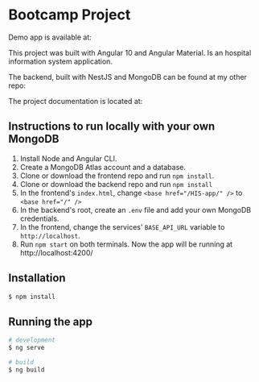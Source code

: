 # Bootcamp Project

Demo app is available at:

This project was built with Angular 10 and Angular Material. Is an hospital information system application.

The backend, built with NestJS and MongoDB can be found at my other repo:

The project documentation is located at:

## Instructions to run locally with your own MongoDB

1. Install Node and Angular CLI.
2. Create a MongoDB Atlas account and a database.
3. Clone or download the frontend repo and run `npm install`.
4. Clone or download the backend repo and run `npm install`
5. In the frontend's `index.html`, change `<base href="/HIS-app/" />` to `<base href="/" />`
6. In the backend's root, create an `.env` file and add your own MongoDB credentials.
7. In the frontend, change the services' `BASE_API_URL` variable to `http://localhost`.
8. Run `npm start` on both terminals. Now the app will be running at http://localhost:4200/

## Installation

```bash
$ npm install
```

## Running the app

```bash
# development
$ ng serve

# build
$ ng build
```
